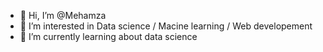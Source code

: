- 👋 Hi, I’m @Mehamza
- 👀 I’m interested in Data science / Macine learning / Web developement 
- 🌱 I’m currently learning about data science 

<!---
Mehamza/Mehamza is a ✨ special ✨ repository because its `README.md` (this file) appears on your GitHub profile.
You can click the Preview link to take a look at your changes.
--->
